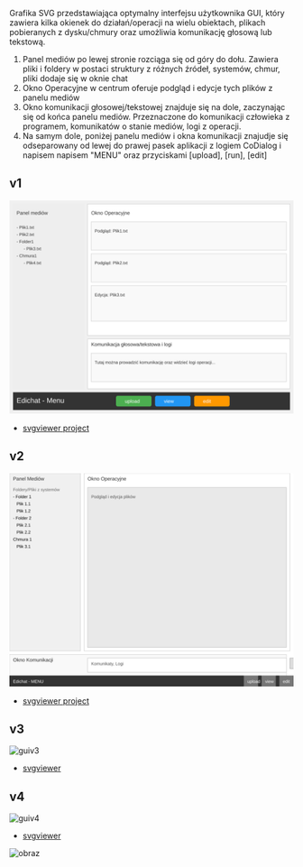 Grafika SVG przedstawiająca optymalny interfejsu użytkownika GUI, który zawiera kilka okienek do działań/operacji na wielu obiektach, plikach pobieranych z dysku/chmury oraz umożliwia komunikację głosową lub tekstową. 

1. Panel mediów po lewej stronie rozciąga się od góry do dołu. Zawiera pliki i foldery w postaci struktury z różnych źródeł, systemów, chmur, pliki dodaje się w oknie chat 
2. Okno Operacyjne w centrum oferuje podgląd i edycje tych plików z  panelu mediów
3. Okno komunikacji głosowej/tekstowej znajduje się na dole, zaczynając się od końca panelu mediów. Przeznaczone do komunikacji człowieka z programem, komunikatów o stanie mediów, logi z operacji.
4. Na samym dole, poniżej panelu mediów i okna komunikacji znajudje się odseparowany od lewej do prawej pasek aplikacji z logiem CoDialog i napisem napisem "MENU" oraz przyciskami [upload], [run], [edit]

## v1

![v1](guiv1.svg)
+ [svgviewer project](https://www.svgviewer.dev/s/wcaZPWIE)
  
## v2

![v2](guiv2.svg)

+ [svgviewer project](https://www.svgviewer.dev/s/t3pke0RG)

## v3

![guiv3](https://github.com/user-attachments/assets/3710c9bd-0784-4e4d-b280-82980c632ab1)

+ [svgviewer](https://www.svgviewer.dev/s/s3XFnFc0)
  
## v4

![guiv4](https://github.com/user-attachments/assets/17443b92-2bb9-41f3-a229-82f1023bd0cd)


+ [svgviewer](https://www.svgviewer.dev/s/inivyRMZ)


![obraz](https://github.com/user-attachments/assets/a972011f-ed94-4298-8d62-9a702d68714a)

